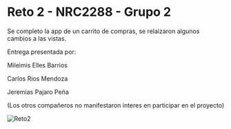 # Reto 2 - NRC2288 - Grupo 2
Se completo la app de un carrito de compras, se relaizaron algunos cambios a las vistas. 

Entrega presentada por:

Mileimis Elles Barrios

Carlos Rios Mendoza

Jeremias Pajaro Peña

(Los otros compañeros no manifestaron interes en participar en el proyecto)

![Reto2](https://user-images.githubusercontent.com/113055638/202530608-e602e990-6a7d-4710-b033-a80522ae06d9.gif)
